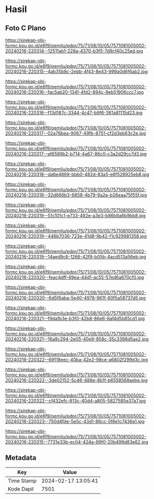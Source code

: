 # Hasil

## Foto C Plano

https://sirekap-obj-formc.kpu.go.id/e6f9/pemilu/pdpr/75/71/08/10/05/7571081005002-20240216-220314--12511ab1-228a-4370-b3f5-7d9cf40c25ed.jpg

https://sirekap-obj-formc.kpu.go.id/e6f9/pemilu/pdpr/75/71/08/10/05/7571081005002-20240216-220315--4ab35b8c-2ebb-4f43-8e43-999a0d6f6ab2.jpg

https://sirekap-obj-formc.kpu.go.id/e6f9/pemilu/pdpr/75/71/08/10/05/7571081005002-20240216-220316--fac5ab20-134f-4fd2-894c-9eb51906ccc7.jpg

https://sirekap-obj-formc.kpu.go.id/e6f9/pemilu/pdpr/75/71/08/10/05/7571081005002-20240216-220316--f13d187c-3344-4c47-b9f6-361a81115d23.jpg

https://sirekap-obj-formc.kpu.go.id/e6f9/pemilu/pdpr/75/71/08/10/05/7571081005002-20240216-220317--02a76bea-9067-49fb-8751-cf2d3eb63c2e.jpg

https://sirekap-obj-formc.kpu.go.id/e6f9/pemilu/pdpr/75/71/08/10/05/7571081005002-20240216-220317--af6589b2-b714-4a67-86c0-c3a2d29cc7d3.jpg

https://sirekap-obj-formc.kpu.go.id/e6f9/pemilu/pdpr/75/71/08/10/05/7571081005002-20240216-220318--da6e4869-bbb0-482d-83a5-e6f528925eb8.jpg

https://sirekap-obj-formc.kpu.go.id/e6f9/pemilu/pdpr/75/71/08/10/05/7571081005002-20240216-220318--32d666b3-6858-4b79-9a2e-b26eaa75f55f.jpg

https://sirekap-obj-formc.kpu.go.id/e6f9/pemilu/pdpr/75/71/08/10/05/7571081005002-20240216-220319--51c101c1-e733-492e-a3e3-b86b9a6b9bb8.jpg

https://sirekap-obj-formc.kpu.go.id/e6f9/pemilu/pdpr/75/71/08/10/05/7571081005002-20240216-220319--446b7036-723e-41d8-9b42-f1c929981358.jpg

https://sirekap-obj-formc.kpu.go.id/e6f9/pemilu/pdpr/75/71/08/10/05/7571081005002-20240216-220319--14aed9c6-1266-42f9-b05b-4acd513a56eb.jpg

https://sirekap-obj-formc.kpu.go.id/e6f9/pemilu/pdpr/75/71/08/10/05/7571081005002-20240216-220320--feac4dff-69ea-44d1-ac55-57ed6a670cf0.jpg

https://sirekap-obj-formc.kpu.go.id/e6f9/pemilu/pdpr/75/71/08/10/05/7571081005002-20240216-220320--6d5f6aba-5e40-4978-961f-60f5a58737d5.jpg

https://sirekap-obj-formc.kpu.go.id/e6f9/pemilu/pdpr/75/71/08/10/05/7571081005002-20240216-220321--f9da1b3e-b3f0-42b8-86e6-8af4d5b85cd1.jpg

https://sirekap-obj-formc.kpu.go.id/e6f9/pemilu/pdpr/75/71/08/10/05/7571081005002-20240216-220321--16a9c294-2e05-40e9-858c-35c3398d5ae2.jpg

https://sirekap-obj-formc.kpu.go.id/e6f9/pemilu/pdpr/75/71/08/10/05/7571081005002-20240216-220322--69118eec-40ba-42e2-98ce-a6802f299d3c.jpg

https://sirekap-obj-formc.kpu.go.id/e6f9/pemilu/pdpr/75/71/08/10/05/7571081005002-20240216-220322--3de02152-5c46-488e-8b1f-b6558568aebe.jpg

https://sirekap-obj-formc.kpu.go.id/e6f9/pemilu/pdpr/75/71/08/10/05/7571081005002-20240216-220322--cf432efc-813c-40d4-a805-5827585e37a7.jpg

https://sirekap-obj-formc.kpu.go.id/e6f9/pemilu/pdpr/75/71/08/10/05/7571081005002-20240216-220323--750d4fde-5e5c-43d1-86cc-5f8e1c7436e1.jpg

https://sirekap-obj-formc.kpu.go.id/e6f9/pemilu/pdpr/75/71/08/10/05/7571081005002-20240216-220315--7731e33b-ec04-424a-99f0-20b499d83e62.jpg


## Metadata

| Key        | Value               |
| ---------- | ------------------- |
| Time Stamp | 2024-02-17 13:05:41 |
| Kode Dapil | 7501                |



